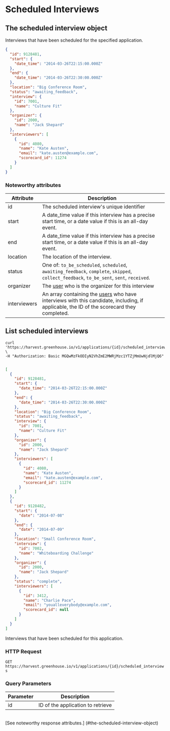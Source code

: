 # Scheduled Interviews

## The scheduled interview object 

Interviews that have been scheduled for the specified application.

```json
{
  "id": 9128481,
  "start": {
    "date_time": "2014-03-26T22:15:00.000Z"
  },
  "end": {
    "date_time": "2014-03-26T22:30:00.000Z"
  },
  "location": "Big Conference Room",
  "status": "awaiting_feedback",
  "interview": {
    "id": 7001,
    "name": "Culture Fit"
  },
  "organizer": {
    "id": 2000,
    "name": "Jack Shepard"
  },
  "interviewers": [
    {
      "id": 4080,
      "name": "Kate Austen",
      "email": "kate.austen@example.com",
      "scorecard_id": 11274
    }
  ]
}
```
### Noteworthy attributes

| Attribute | Description |
|-----------|-------------|
| id | The scheduled interview's unique identifier |
| start | A date_time value if this interview has a precise start time, or a date value if this is an all-day event.
| end | A date_time value if this interview has a precise start time, or a date value if this is an all-day event.
| location | The location of the interview.
| status | One of: `to_be_scheduled`, `scheduled`, `awaiting_feedback`, `complete`, `skipped`, `collect_feedback`, `to_be_sent`, `sent`, `received`.
| organizer | The [user](#users) who is the organizer for this interview
| interviewers | An array containing the [users](#users) who have interviews with this candidate, including, if applicable, the ID of the scorecard they completed.

## List scheduled interviews

```shell
curl 'https://harvest.greenhouse.io/v1/applications/{id}/scheduled_interviews' \
-H "Authorization: Basic MGQwMzFkODIyN2VhZmE2MWRjMzc1YTZjMmUwNjdlMjQ6"
```

```json

[
  {
    "id": 9128481,
    "start": {
      "date_time": "2014-03-26T22:15:00.000Z"
    },
    "end": {
      "date_time": "2014-03-26T22:30:00.000Z"
    },
    "location": "Big Conference Room",
    "status": "awaiting_feedback",
    "interview": {
      "id": 7001,
      "name": "Culture Fit"
    },
    "organizer": {
      "id": 2000,
      "name": "Jack Shepard"
    },
    "interviewers": [
      {
        "id": 4080,
        "name": "Kate Austen",
        "email": "kate.austen@example.com",
        "scorecard_id": 11274
      }
    ]
  },
  {
    "id": 9128482,
    "start": {
      "date": "2014-07-08"
    },
    "end": {
      "date": "2014-07-09"
    },
    "location": "Small Conference Room",
    "interview": {
      "id": 7002,
      "name": "Whiteboarding Challenge"
    },
    "organizer": {
      "id": 2000,
      "name": "Jack Shepard"
    },
    "status": "complete",
    "interviewers": [
      {
        "id": 3412,
        "name": "Charlie Pace",
        "email": "youalleverybody@example.com",
        "scorecard_id": null
      }
    ]
  }
]
```

Interviews that have been scheduled for this application.

### HTTP Request

`GET https://harvest.greenhouse.io/v1/applications/{id}/scheduled_interviews`

### Query Parameters

Parameter | Description
--------- | -----------
id | ID of the application to retrieve

<br>
[See noteworthy response attributes.] (#the-scheduled-interview-object)